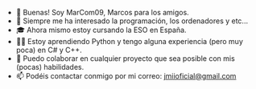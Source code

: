 - 👋 Buenas! Soy MarCom09, Marcos para los amigos.
- 👀 Siempre me ha interesado la programación, los ordenadores y etc...
- 🎓 Ahora mismo estoy cursando la ESO en España.
- 👨‍💻 Estoy aprendiendo Python y tengo alguna experiencia (pero muy poca) en C# y C++.
- 💞️ Puedo colaborar en cualquier proyecto que sea posible con mis (pocas) habilidades.
- 📫 Podéis contactar conmigo por mi correo: jmiioficial@gmail.com

<!---
MarCom09/MarCom09 is a ✨ special ✨ repository because its `README.md` (this file) appears on your GitHub profile.
You can click the Preview link to take a look at your changes.
--->
